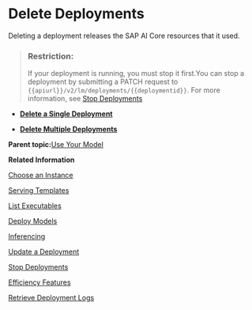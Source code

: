 <!-- loio0193d17a7bdb4ae08a9c8301d1d8c1b8 -->

# Delete Deployments



Deleting a deployment releases the SAP AI Core resources that it used.

> ### Restriction:  
> If your deployment is running, you must stop it first.You can stop a deployment by submitting a PATCH request to `{{apiurl}}/v2/lm/deployments/{{deploymentid}}`. For more information, see [Stop Deployments](stop-deployments-b7d2577.md)

-   **[Delete a Single Deployment](delete-a-single-deployment-1b0b361.md "")**  

-   **[Delete Multiple Deployments](delete-multiple-deployments-6b521aa.md "")**  


**Parent topic:**[Use Your Model](use-your-model-7f93e8f.md "You deploy your AI learning model to run inferences against it.")

**Related Information**  


[Choose an Instance](choose-an-instance-abd672f.md "You can configure SAP AI Core to use different infrastructure instances for different tasks, based on demand. SAP AI Core provides several preconfigured infrastructure bundles called “resource plans” and “instance types” for this purpose.")

[Serving Templates](serving-templates-20a8667.md "You use serving templates to manage your serving instances at the level of the main tenant. Serving templates define how a model is to be deployed.")

[List Executables](list-executables-6af8e60.md "An executable is a reusable template that defines a workflow or pipeline for tasks such as training a machine learning model or creating a deployment. It contains placeholders for input artifacts (datasets or models) and parameters (custom key-pair values) that enable the template to be reused in different scenarios.. You can list all of the executables in a resource group and get details of specific executables from a resource group. Serving templates are mapped to deployment executables.")

[Deploy Models](deploy-models-dd16e8e.md "")

[Inferencing](inferencing-e348ecf.md "")

[Update a Deployment](update-a-deployment-9789ddd.md "")

[Stop Deployments](stop-deployments-b7d2577.md " ")

[Efficiency Features](efficiency-features-9fad26a.md "Discover features of the SAP AI Core runtime that improve efficiency and help manage resource consumption.")

[Retrieve Deployment Logs](retrieve-deployment-logs-4c86b88.md "Deployment and execution logs contain information about API processing and metrics.")

